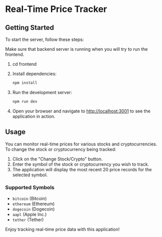 # Real-Time Price Tracker

## Getting Started

To start the server, follow these steps:

Make sure that backend server is running when you will try to run the frontend.

1. cd frontend

2. Install dependencies:

   ```bash
   npm install
   ```

3. Run the development server:

   ```bash
   npm run dev
   ```

4. Open your browser and navigate to [http://localhost:3001](http://localhost:3001) to see the application in action.

## Usage

You can monitor real-time prices for various stocks and cryptocurrencies. To change the stock or cryptocurrency being tracked:

1. Click on the "Change Stock/Crypto" button.
2. Enter the symbol of the stock or cryptocurrency you wish to track.
3. The application will display the most recent 20 price records for the selected symbol.

### Supported Symbols

- `bitcoin` (Bitcoin)
- `ethereum` (Ethereum)
- `dogecoin` (Dogecoin)
- `aapl` (Apple Inc.)
- `tether` (Tether)

Enjoy tracking real-time price data with this application!
